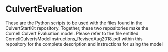 # CulvertEvaluation

These are the Python scripts to be used with the files found in the CulvertStartKit repository. 
Together, these two repositories make the Cornell Culvert Evaluation model. 
Please refer to the file entitled CornellCulvertsModelInstructions_RevisedAug2018.pdf within this repository for the complete description and instructions for using the model
